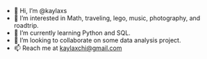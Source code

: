 - 👋 Hi, I’m @kaylaxs
- 👀 I’m interested in Math, traveling, lego, music, photography, and roadtrip.
- 🌱 I’m currently learning Python and SQL.
- 💞️ I’m looking to collaborate on some data analysis project.
- 📫 Reach me at kaylaxchi@gmail.com

<!---
kaylaxs/kaylaxs is a ✨ special ✨ repository because its `README.md` (this file) appears on your GitHub profile.
You can click the Preview link to take a look at your changes.
--->
